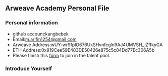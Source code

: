 ## Arweave Academy Personal File

### Personal information

- github account:kangbebek
- Email:m.arifin1254@gmail.com
- Arweave Address:wUY-wr9fplO676UkSHvnfcgln9AJ4UMVSH_jZffkyGA
- ETH Address:0x919Cee59E483DE50426e875c5c84Dd77Ec306A5b
- Please finish this [form](https://docs.google.com/forms/d/e/1FAIpQLSfWA5fIIcBgmRppm3jNz5vmf9Mai_QMVil-2pO4r7YKn_Zhtw/viewform?usp=sf_link) to join in the talent pool.

### Introduce Yourself

